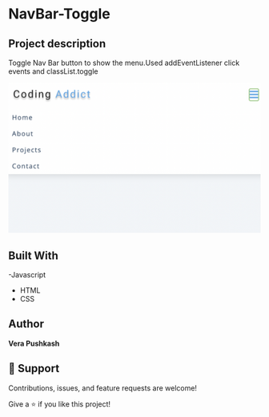 # NavBar-Toggle



## Project description
Toggle Nav Bar button to show the menu.Used addEventListener click events and classList.toggle



![Navbar-Toggle](https://github.com/barcelo2/NavBar-Toggle/blob/main/navbarToggle/Screenshot%202022-03-23%20at%2010.46.47.png)

## Built With

-Javascript
- HTML 
- CSS

## Author

**Vera Pushkash**

## 🤝 Support

Contributions, issues, and feature requests are welcome!

Give a ⭐️ if you like this project!
